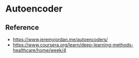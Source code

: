 # Autoencoder


## Reference
* https://www.jeremyjordan.me/autoencoders/
* https://www.coursera.org/learn/deep-learning-methods-healthcare/home/week/4
